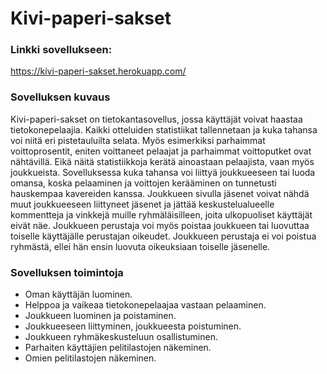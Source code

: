 # Kivi-paperi-sakset
### Linkki sovellukseen:
https://kivi-paperi-sakset.herokuapp.com/

### Sovelluksen kuvaus
Kivi-paperi-sakset on tietokantasovellus, jossa käyttäjät voivat haastaa tietokonepelaajia. Kaikki otteluiden statistiikat tallennetaan ja kuka tahansa voi niitä eri pistetauluilta selata. Myös esimerkiksi parhaimmat voittoprosentit, eniten voittaneet pelaajat ja parhaimmat voittoputket ovat nähtävillä. Eikä näitä statistiikkoja kerätä ainoastaan pelaajista, vaan myös joukkueista. Sovelluksessa kuka tahansa voi liittyä joukkueeseen tai luoda omansa, koska pelaaminen ja voittojen kerääminen on tunnetusti hauskempaa kavereiden kanssa. Joukkueen sivulla jäsenet voivat nähdä muut joukkueeseen liittyneet jäsenet ja jättää keskustelualueelle kommentteja ja vinkkejä muille ryhmäläisilleen, joita ulkopuoliset käyttäjät eivät näe. Joukkueen perustaja voi myös poistaa joukkueen tai luovuttaa toiselle käyttäjälle perustajan oikeudet. Joukkueen perustaja ei voi poistua ryhmästä, ellei hän ensin luovuta oikeuksiaan toiselle jäsenelle.

### Sovelluksen toimintoja
- Oman käyttäjän luominen.
- Helppoa ja vaikeaa tietokonepelaajaa vastaan pelaaminen.
- Joukkueen luominen ja poistaminen.
- Joukkueeseen liittyminen, joukkueesta poistuminen.
- Joukkueen ryhmäkeskusteluun osallistuminen.
- Parhaiten käyttäjien pelitilastojen näkeminen.
- Omien pelitilastojen näkeminen.